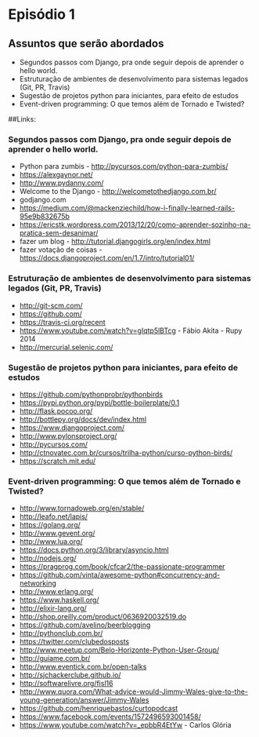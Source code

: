 # Episódio 1

## Assuntos que serão abordados

- Segundos passos com Django, pra onde seguir depois de aprender o hello world.
- Estruturação de ambientes de desenvolvimento para sistemas legados (Git, PR, Travis)
- Sugestão de projetos python para iniciantes, para efeito de estudos
- Event-driven programming: O que temos além de Tornado e Twisted?

##Links:

### Segundos passos com Django, pra onde seguir depois de aprender o hello world.

- Python para zumbis - http://pycursos.com/python-para-zumbis/
- https://alexgaynor.net/
- http://www.pydanny.com/
- Welcome to the Django - http://welcometothedjango.com.br/
- godjango.com
- https://medium.com/@mackenziechild/how-i-finally-learned-rails-95e9b832675b
- https://ericstk.wordpress.com/2013/12/20/como-aprender-sozinho-na-pratica-sem-desanimar/
- fazer um blog - http://tutorial.djangogirls.org/en/index.html
- fazer votação de coisas - https://docs.djangoproject.com/en/1.7/intro/tutorial01/

### Estruturação de ambientes de desenvolvimento para sistemas legados (Git, PR, Travis)

- http://git-scm.com/
- https://github.com/
- https://travis-ci.org/recent
- https://www.youtube.com/watch?v=gIqtp5lBTcg - Fábio Akita - Rupy 2014
- http://mercurial.selenic.com/

### Sugestão de projetos python para iniciantes, para efeito de estudos

- https://github.com/pythonprobr/pythonbirds
- https://pypi.python.org/pypi/bottle-boilerplate/0.1
- http://flask.pocoo.org/
- http://bottlepy.org/docs/dev/index.html
- https://www.djangoproject.com/
- http://www.pylonsproject.org/
- http://pycursos.com/
- http://ctnovatec.com.br/cursos/trilha-python/curso-python-birds/
- https://scratch.mit.edu/

### Event-driven programming: O que temos além de Tornado e Twisted?

- http://www.tornadoweb.org/en/stable/
- http://leafo.net/lapis/
- https://golang.org/
- http://www.gevent.org/
- http://www.lua.org/
- https://docs.python.org/3/library/asyncio.html
- http://nodejs.org/
- https://pragprog.com/book/cfcar2/the-passionate-programmer
- https://github.com/vinta/awesome-python#concurrency-and-networking
- http://www.erlang.org/
- https://www.haskell.org/
- http://elixir-lang.org/
- http://shop.oreilly.com/product/0636920032519.do
- https://github.com/avelino/beerblogging
- http://pythonclub.com.br/
- https://twitter.com/clubedosposts
- http://www.meetup.com/Belo-Horizonte-Python-User-Group/
- http://guiame.com.br/
- http://www.eventick.com.br/open-talks
- http://sjchackerclube.github.io/
- http://softwarelivre.org/fisl16
- http://www.quora.com/What-advice-would-Jimmy-Wales-give-to-the-young-generation/answer/Jimmy-Wales
- https://github.com/henriquebastos/curtopodcast
- https://www.facebook.com/events/1572496593001458/
- https://www.youtube.com/watch?v=_epbbR4EtYw - Carlos Glória
